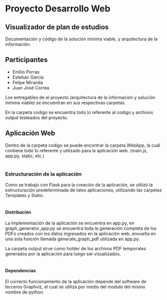 # Proyecto Desarrollo Web
## Visualizador de plan de estudios

Documentación y código de la solución mínima viable, y arquitectura de la información.

## Participantes
 - Emilio Porras
 - Esteban García
 - Felipe Miranda
 - Juan José Correa

Los entregables de el proyecto (arquitectura de la información y solución mínima viable) se encuentran en sus respectivas carpetas.

En la carpeta codigo se encuentra todo lo referente al codigo y archivos output testeados del proyecto. 

## Aplicación Web
Dentro de la carpeta codigo se puede encontrar la carpeta WebApp, la cuál contiene todo lo referente y utilizado para la aplicación web. (main.js, app.py, static, etc.)
<br></br>

### Estructuración de la aplicación
Como se trabajó con Flask para la creación de la aplicación, se utilizó la estructuración predeterminada de tales aplicaciones, utilizando las carpetas Templates y Static.
<br></br>

#### Distribución
La implementación de la aplicación se encuentra en app.py, en graph_generator_app.py se encuentra toda la generación completa de los PDFs creados con los datos ingresados en la aplicación web, envuelta en una sola función llamada generate_graph_pdf utilizada en app.py.

La carpeta output sirve como holder de los archivos PDF temporales generados por la aplicación para luego ser visualizados.
<br></br>

#### Dependencias
El correcto funcionamiento de la aplicación depende del software de terceros Graphviz, el cual se utiliza por medio del modulo del mismo nombre de python.


